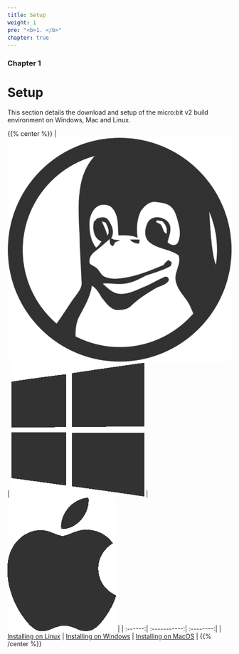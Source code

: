 ```yaml
---
title: Setup
weight: 1
pre: "<b>1. </b>"
chapter: true
---
```

### Chapter 1

# Setup

This section details the download and setup of the micro:bit v2 build environment on Windows, Mac and Linux.

{{% center %}}
| [![Linux](/images/linux-tux.png?height=128px)](/setup/linux-install-guide/) | [![Windows](/images/windows-logo.png?height=128px)](/setup/windows-install-guide/) | [![Mac](/images/mac-logo.png?height=128px)](/setup/mac-install-guide/) |
| :------:| :-----------:| :--------:|
| [Installing on Linux](/setup/linux-install-guide/)   | [Installing on Windows](/setup/windows-install-guide/) | [Installing on MacOS](/setup/mac-install-guide/) |
{{% /center %}}